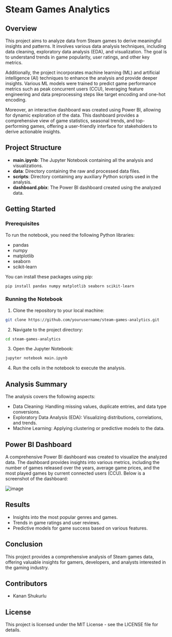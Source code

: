 
# Steam Games Analytics

## Overview

This project aims to analyze data from Steam games to derive meaningful insights and patterns. It involves various data analysis techniques, including data cleaning, exploratory data analysis (EDA), and visualization. The goal is to understand trends in game popularity, user ratings, and other key metrics.

Additionally, the project incorporates machine learning (ML) and artificial intelligence (AI) techniques to enhance the analysis and provide deeper insights. Various ML models were trained to predict game performance metrics such as peak concurrent users (CCU), leveraging feature engineering and data preprocessing steps like target encoding and one-hot encoding.

Moreover, an interactive dashboard was created using Power BI, allowing for dynamic exploration of the data. This dashboard provides a comprehensive view of game statistics, seasonal trends, and top-performing games, offering a user-friendly interface for stakeholders to derive actionable insights.

## Project Structure

- **main.ipynb**: The Jupyter Notebook containing all the analysis and visualizations.
- **data**: Directory containing the raw and processed data files.
- **scripts**: Directory containing any auxiliary Python scripts used in the analysis.
- **dashboard.pbix**: The Power BI dashboard created using the analyzed data.

## Getting Started

### Prerequisites

To run the notebook, you need the following Python libraries:

- pandas
- numpy
- matplotlib
- seaborn
- scikit-learn

You can install these packages using pip:

```bash
pip install pandas numpy matplotlib seaborn scikit-learn
```

### Running the Notebook

1. Clone the repository to your local machine:

```bash
git clone https://github.com/yourusername/steam-games-analytics.git
```

2. Navigate to the project directory:

```bash
cd steam-games-analytics
```

3. Open the Jupyter Notebook:

```bash
jupyter notebook main.ipynb
```

4. Run the cells in the notebook to execute the analysis.

## Analysis Summary

The analysis covers the following aspects:

- Data Cleaning: Handling missing values, duplicate entries, and data type conversions.
- Exploratory Data Analysis (EDA): Visualizing distributions, correlations, and trends.
- Machine Learning: Applying clustering or predictive models to the data.

## Power BI Dashboard

A comprehensive Power BI dashboard was created to visualize the analyzed data. The dashboard provides insights into various metrics, including the number of games released over the years, average game prices, and the most played games by current connected users (CCU). Below is a screenshot of the dashboard:

![image](https://github.com/kvlrdhrs/Steam-Games-Analytics/assets/139066488/a490249e-c3c8-4524-90ee-ec5cc17fbac6)


## Results

- Insights into the most popular genres and games.
- Trends in game ratings and user reviews.
- Predictive models for game success based on various features.

## Conclusion

This project provides a comprehensive analysis of Steam games data, offering valuable insights for gamers, developers, and analysts interested in the gaming industry.

## Contributors

- Kanan Shukurlu

## License

This project is licensed under the MIT License - see the LICENSE file for details.
